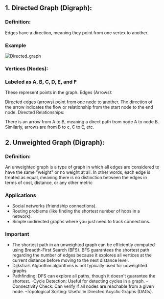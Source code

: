 ## 1. Directed Graph (Digraph):
### Definition:
Edges have a direction, meaning they point from one vertex to another.
### Example
![Directed_graph](https://github.com/user-attachments/assets/eb006718-d8da-45a4-9c3d-5e1cef000b38)
### Vertices (Nodes):

### Labeled as A, B, C, D, E, and F 
These represent points in the graph.
Edges (Arrows):

Directed edges (arrows) point from one node to another.
The direction of the arrow indicates the flow or relationship from the start node to the end node.
Directed Relationships:

There is an arrow from A to B, meaning a direct path from node A to node B.
Similarly, arrows are from B to c, C to E, etc.


## 2. Unweighted  Graph (Digraph):
### Definition:
An unweighted graph is a type of graph in which all edges are considered to have the same "weight" or no weight at all. In other words, each edge is treated as equal, meaning there is no distinction between the edges in terms of cost, distance, or any other metric

### Applications
 - Social networks (friendship connections).
 - Routing problems (like finding the shortest number of hops in a network).
 - Simple undirected graphs where you just need to track connections.

### Important 
- The shortest path in an unweighted graph can be efficiently computed using Breadth-First Search (BFS). BFS guarantees the shortest path regarding the number of edges because it explores all vertices at the current distance before moving to the next distance level.
- Dijkstra’s Algorithm algorithms is not typically used for unweighted graphs
- Pathfinding: DFS can explore all paths, though it doesn't guarantee the shortest.
-Cycle Detection: Useful for detecting cycles in a graph.
-Connectivity Check: Can verify if all nodes are reachable from a given node.
-Topological Sorting: Useful in Directed Acyclic Graphs (DAGs).




